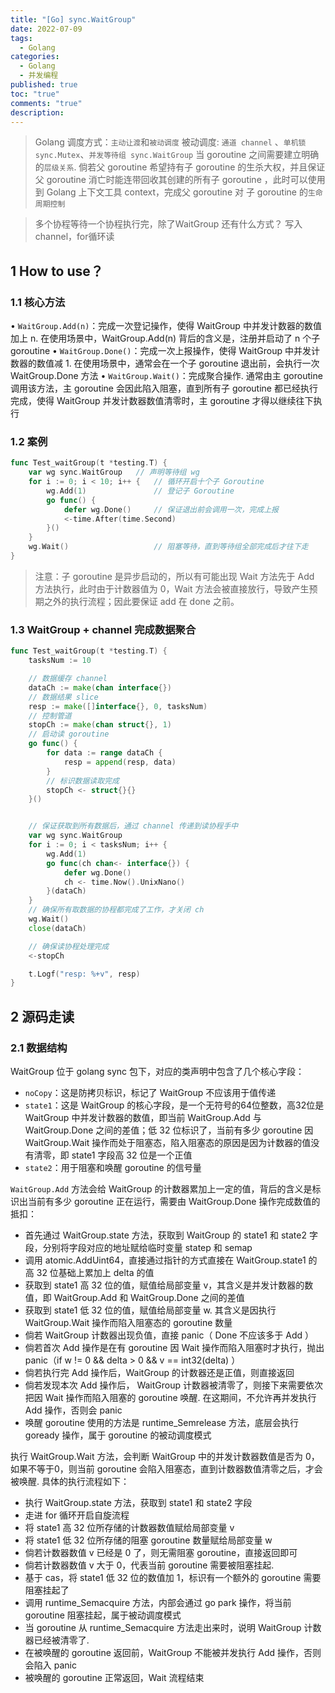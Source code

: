 ```yaml
---
title: "[Go] sync.WaitGroup"
date: 2022-07-09
tags:
  - Golang
categories:
  - Golang
  - 并发编程
published: true
toc: "true"
comments: "true"
description:
---
```


>Golang 调度方式：`主动让渡`和`被动调度`
>	被动调度: `通道 channel` 、`单机锁 sync.Mutex`、`并发等待组 sync.WaitGroup`
>当 goroutine 之间需要建立明确的`层级关系`. 倘若父 goroutine 希望持有子 goroutine 的生杀大权，并且保证父 goroutine 消亡时能连带回收其创建的所有子 goroutine ，此时可以使用到 Golang 上下文工具 context，完成父 goroutine 对 子 goroutine 的`生命周期控制`

> 多个协程等待一个协程执行完，除了WaitGroup 还有什么方式？  写入channel，for循环读
## 1 How to use？
### 1.1 核心方法
• `WaitGroup.Add(n)`：完成一次登记操作，使得 WaitGroup 中并发计数器的数值加上 n. 在使用场景中，WaitGroup.Add(n) 背后的含义是，注册并启动了 n 个子 goroutine
• `WaitGroup.Done()`：完成一次上报操作，使得 WaitGroup 中并发计数器的数值减 1. 在使用场景中，通常会在一个子 goroutine 退出前，会执行一次 WaitGroup.Done 方法
• `WaitGroup.Wait()`：完成聚合操作. 通常由主 goroutine 调用该方法，主 goroutine 会因此陷入阻塞，直到所有子 goroutine 都已经执行完成，使得 WaitGroup 并发计数器数值清零时，主 goroutine 才得以继续往下执行

### 1.2 案例
```go
func Test_waitGroup(t *testing.T) {
    var wg sync.WaitGroup   // 声明等待组 wg
    for i := 0; i < 10; i++ {   // 循环开启十个子 Goroutine
        wg.Add(1)               // 登记子 Goroutine
        go func() {
            defer wg.Done()     // 保证退出前会调用一次，完成上报
            <-time.After(time.Second)
        }()
    }
    wg.Wait()                   // 阻塞等待，直到等待组全部完成后才往下走
}
```
>注意：子 goroutine 是异步启动的，所以有可能出现 Wait 方法先于 Add 方法执行，此时由于计数器值为 0，Wait 方法会被直接放行，导致产生预期之外的执行流程；因此要保证 add 在 done 之前。

### 1.3 WaitGroup + channel 完成数据聚合
```go
func Test_waitGroup(t *testing.T) {
    tasksNum := 10

	// 数据缓存 channel
    dataCh := make(chan interface{})
    // 数据结果 slice
    resp := make([]interface{}, 0, tasksNum)
    // 控制管道
    stopCh := make(chan struct{}, 1)
    // 启动读 goroutine
    go func() {
        for data := range dataCh {
            resp = append(resp, data)
        }
        // 标识数据读取完成
        stopCh <- struct{}{}
    }()


    // 保证获取到所有数据后，通过 channel 传递到读协程手中
    var wg sync.WaitGroup
    for i := 0; i < tasksNum; i++ {
        wg.Add(1)
        go func(ch chan<- interface{}) {
            defer wg.Done()
            ch <- time.Now().UnixNano()
        }(dataCh)
    }
    // 确保所有取数据的协程都完成了工作，才关闭 ch
    wg.Wait()
    close(dataCh)

    // 确保读协程处理完成
    <-stopCh

    t.Logf("resp: %+v", resp)
}
```

## 2 源码走读
### 2.1 数据结构
WaitGroup 位于 golang sync 包下，对应的类声明中包含了几个核心字段：
- `noCopy`：这是防拷贝标识，标记了 WaitGroup 不应该用于值传递
- `state1`：这是 WaitGroup 的核心字段，是一个无符号的64位整数，高32位是 WaitGroup 中并发计数器的数值，即当前 WaitGroup.Add 与 WaitGroup.Done 之间的差值；低 32 位标识了，当前有多少 goroutine 因 WaitGroup.Wait 操作而处于阻塞态，陷入阻塞态的原因是因为计数器的值没有清零，即 state1 字段高 32 位是一个正值
- `state2`：用于阻塞和唤醒 goroutine 的信号量

`WaitGroup.Add` 方法会给 WaitGroup 的计数器累加上一定的值，背后的含义是标识出当前有多少 goroutine 正在运行，需要由 WaitGroup.Done 操作完成数值的抵扣：
- 首先通过 WaitGroup.state 方法，获取到 WaitGroup 的 state1 和 state2 字段，分别将字段对应的地址赋给临时变量 statep 和 semap
- 调用 atomic.AddUint64，直接通过指针的方式直接在 WaitGroup.state1 的高 32 位基础上累加上 delta 的值
- 获取到 state1 高 32 位的值，赋值给局部变量 v，其含义是并发计数器的数值，即 WaitGroup.Add 和 WaitGroup.Done 之间的差值
- 获取到 state1 低 32 位的值，赋值给局部变量 w. 其含义是因执行 WaitGroup.Wait 操作而陷入阻塞态的 goroutine 数量
- 倘若 WaitGroup 计数器出现负值，直接 panic（ Done 不应该多于 Add ）
- 倘若首次 Add 操作是在有 goroutine 因 Wait 操作而陷入阻塞时才执行，抛出 panic（if w != 0 && delta > 0 && v == int32(delta) ）
- 倘若执行完 Add 操作后，WaitGroup 的计数器还是正值，则直接返回
- 倘若发现本次 Add 操作后， WaitGroup 计数器被清零了，则接下来需要依次把因 Wait 操作而陷入阻塞的 goroutine 唤醒. 在这期间，不允许再并发执行 Add 操作，否则会 panic
- 唤醒 goroutine 使用的方法是 runtime_Semrelease 方法，底层会执行 goready 操作，属于 goroutine 的被动调度模式




执行 WaitGroup.Wait 方法，会判断 WaitGroup 中的并发计数器数值是否为 0，如果不等于0，则当前 goroutine 会陷入阻塞态，直到计数器数值清零之后，才会被唤醒. 具体的执行流程如下：
- 执行 WaitGroup.state 方法，获取到 state1 和 state2 字段
- 走进 for 循环开启自旋流程
- 将 state1 高 32 位所存储的计数器数值赋给局部变量 v
- 将 state1 低 32 位所存储的阻塞 goroutine 数量赋给局部变量 w
- 倘若计数器数值 v 已经是 0 了，则无需阻塞 goroutine，直接返回即可
- 倘若计数器数值 v 大于 0，代表当前 goroutine 需要被阻塞挂起.
- 基于 cas，将 state1 低 32 位的数值加 1，标识有一个额外的 goroutine 需要阻塞挂起了
- 调用 runtime_Semacquire 方法，内部会通过 go park 操作，将当前 goroutine 阻塞挂起，属于被动调度模式
- 当 goroutine 从 runtime_Semacquire 方法走出来时，说明 WaitGroup 计数器已经被清零了.
- 在被唤醒的 goroutine 返回前，WaitGroup 不能被并发执行 Add 操作，否则会陷入 panic
- 被唤醒的 goroutine 正常返回，Wait 流程结束